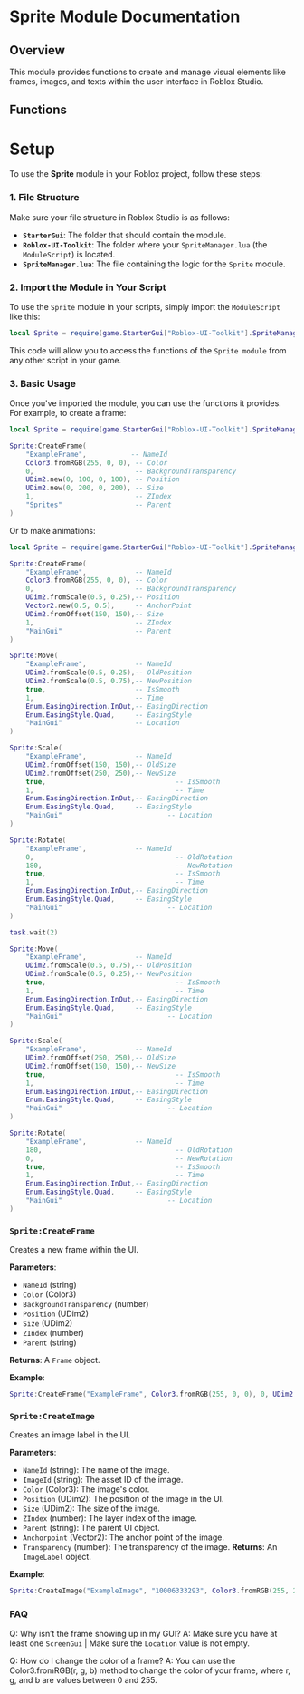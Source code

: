 # Sprite Module Documentation

## Overview
This module provides functions to create and manage visual elements like frames, images, and texts within the user interface in Roblox Studio.

## Functions

# Setup

To use the **Sprite** module in your Roblox project, follow these steps:

### 1. File Structure

Make sure your file structure in Roblox Studio is as follows:

- **`StarterGui`**: The folder that should contain the module.
- **`Roblox-UI-Toolkit`**: The folder where your `SpriteManager.lua` (the `ModuleScript`) is located.
- **`SpriteManager.lua`**: The file containing the logic for the `Sprite` module.

### 2. Import the Module in Your Script

To use the `Sprite` module in your scripts, simply import the `ModuleScript` like this:

```lua
local Sprite = require(game.StarterGui["Roblox-UI-Toolkit"].SpriteManager)
```

This code will allow you to access the functions of the `Sprite module` from any other script in your game.

### 3. Basic Usage
Once you've imported the module, you can use the functions it provides. For example, to create a frame:

```lua
local Sprite = require(game.StarterGui["Roblox-UI-Toolkit"].SpriteManager)

Sprite:CreateFrame(
    "ExampleFrame",           -- NameId
    Color3.fromRGB(255, 0, 0), -- Color
    0,                         -- BackgroundTransparency
    UDim2.new(0, 100, 0, 100), -- Position
    UDim2.new(0, 200, 0, 200), -- Size
    1,                         -- ZIndex
    "Sprites"                  -- Parent
)
```

Or to make animations:

```lua
local Sprite = require(game.StarterGui["Roblox-UI-Toolkit"].SpriteManager)

Sprite:CreateFrame(
	"ExampleFrame",            -- NameId
	Color3.fromRGB(255, 0, 0), -- Color
	0,                         -- BackgroundTransparency
	UDim2.fromScale(0.5, 0.25),-- Position
	Vector2.new(0.5, 0.5),	   -- AnchorPoint
	UDim2.fromOffset(150, 150),-- Size
	1,                         -- ZIndex
	"MainGui"                  -- Parent
)

Sprite:Move(
	"ExampleFrame",            -- NameId
	UDim2.fromScale(0.5, 0.25),-- OldPosition
	UDim2.fromScale(0.5, 0.75),-- NewPosition
	true,                      -- IsSmooth
	1,                         -- Time
	Enum.EasingDirection.InOut,-- EasingDirection
	Enum.EasingStyle.Quad,     -- EasingStyle
	"MainGui"                  -- Location
)

Sprite:Scale(
	"ExampleFrame",            -- NameId
	UDim2.fromOffset(150, 150),-- OldSize
	UDim2.fromOffset(250, 250),-- NewSize
	true,					             -- IsSmooth
	1,						             -- Time
	Enum.EasingDirection.InOut,-- EasingDirection
	Enum.EasingStyle.Quad,	   -- EasingStyle
	"MainGui"				           -- Location
)

Sprite:Rotate(
	"ExampleFrame",            -- NameId
	0, 						             -- OldRotation
	180, 					             -- NewRotation
	true,					             -- IsSmooth
	1,						             -- Time
	Enum.EasingDirection.InOut,-- EasingDirection
	Enum.EasingStyle.Quad,	   -- EasingStyle
	"MainGui"			        	   -- Location
)

task.wait(2)

Sprite:Move(
	"ExampleFrame",            -- NameId
	UDim2.fromScale(0.5, 0.75),-- OldPosition
	UDim2.fromScale(0.5, 0.25),-- NewPosition
	true,					             -- IsSmooth
	1,						             -- Time
	Enum.EasingDirection.InOut,-- EasingDirection
	Enum.EasingStyle.Quad,	   -- EasingStyle
	"MainGui"				           -- Location
)

Sprite:Scale(
	"ExampleFrame",            -- NameId
	UDim2.fromOffset(250, 250),-- OldSize
	UDim2.fromOffset(150, 150),-- NewSize
	true,					             -- IsSmooth
	1,						             -- Time
	Enum.EasingDirection.InOut,-- EasingDirection
	Enum.EasingStyle.Quad,	   -- EasingStyle
	"MainGui"			        	   -- Location
)

Sprite:Rotate(
	"ExampleFrame",            -- NameId
	180, 					             -- OldRotation
	0, 						             -- NewRotation
	true,					             -- IsSmooth
	1,						             -- Time
	Enum.EasingDirection.InOut,-- EasingDirection
	Enum.EasingStyle.Quad,	   -- EasingStyle
	"MainGui"				           -- Location
)
```

### `Sprite:CreateFrame`
Creates a new frame within the UI.

**Parameters**:
- `NameId` (string)
- `Color` (Color3)
- `BackgroundTransparency` (number)
- `Position` (UDim2)
- `Size` (UDim2)
- `ZIndex` (number)
- `Parent` (string)

**Returns**: A `Frame` object.

**Example**:
```lua
Sprite:CreateFrame("ExampleFrame", Color3.fromRGB(255, 0, 0), 0, UDim2.new(0, 100, 0, 100), UDim2.new(0, 200, 0, 200), 1, "MainGui")
```

### `Sprite:CreateImage`
Creates an image label in the UI.

**Parameters**:

- `NameId` (string): The name of the image.
- `ImageId` (string): The asset ID of the image.
- `Color` (Color3): The image's color.
- `Position` (UDim2): The position of the image in the UI.
- `Size` (UDim2): The size of the image.
- `ZIndex` (number): The layer index of the image.
- `Parent` (string): The parent UI object.
- `Anchorpoint` (Vector2): The anchor point of the image.
- `Transparency` (number): The transparency of the image.
**Returns**: An `ImageLabel` object.

**Example**:
```lua
Sprite:CreateImage("ExampleImage", "10006333293", Color3.fromRGB(255, 255, 255), UDim2.new(0, 50, 0, 50), UDim2.new(0, 100, 0, 100), 1, "MainGui", Vector2.new(0.5, 0.5), 0)
```

### FAQ

Q: Why isn’t the frame showing up in my GUI?
A: Make sure you have at least one `ScreenGui` | Make sure the `Location` value is not empty.

Q: How do I change the color of a frame?
A: You can use the Color3.fromRGB(r, g, b) method to change the color of your frame, where r, g, and b are values between 0 and 255.
